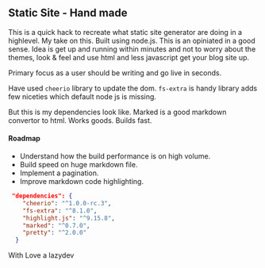 ## Static Site - Hand made  

This is a quick hack to recreate what static site generator are doing in a highlevel. My take on this. Built using node.js. This is an opiniated in a good sense. Idea is get up and running within minutes and not to worry about the themes, look & feel and use html and less javascript get your blog site up. 

Primary focus as a user should be writing and go live in seconds. 

Have used `cheerio` library to update the dom.   `fs-extra` is handy library adds few niceties which default node js is missing.  

But this is my dependencies look like. Marked is a good markdown convertor to html. Works goods. Builds fast. 

#### Roadmap

- Understand how the build performance is on high volume. 
- Build speed on huge markdown file. 
- Implement a pagination. 
- Improve markdown code highlighting.

```json
 "dependencies": {
    "cheerio": "^1.0.0-rc.3",
    "fs-extra": "^8.1.0",
    "highlight.js": "^9.15.8",
    "marked": "^0.7.0",
    "pretty": "^2.0.0"
  }

```

With Love 
a lazydev